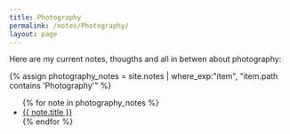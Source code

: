 ```yaml
---
title: Photography
permalink: /notes/Photography/
layout: page
---
```


Here are my current notes, thougths and all in betwen about photography:

{% assign photography_notes = site.notes | where_exp:"item", "item.path contains 'Photography'" %}
<ul>
  {% for note in photography_notes %}
    <li><a href="{{ note.url }}">{{ note.title }}</a></li>
  {% endfor %}
</ul>